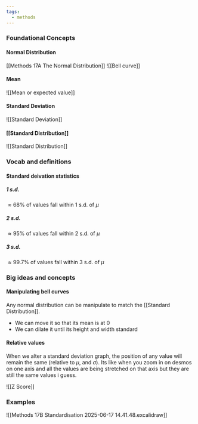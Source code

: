 ```yaml
---
tags:
  - methods
---
```

### Foundational Concepts
#### Normal Distribution
[[Methods 17A The Normal Distribution]]
![[Bell curve]]
#### Mean
![[Mean or expected value]]

#### Standard Deviation
![[Standard Deviation]]

#### [[Standard Distribution]]
![[Standard Distribution]]

### Vocab and definitions
#### Standard deivation statistics
##### 1 s.d.
$\approx 68\%$ of values fall within 1 s.d. of $\mu$
##### 2 s.d.
$\approx 95\%$ of values fall within 2 s.d. of $\mu$
##### 3 s.d.
$\approx 99.7\%$ of values fall within 3 s.d. of $\mu$

### Big ideas and concepts
#### Manipulating bell curves
Any normal distribution can be manipulate to match the [[Standard Distribution]].
- We can move it so that its mean is at $0$
- We can dilate it until its height and width standard

#### Relative values
When we alter a standard deviation graph, the position of any value will remain the same (relative to $\mu$, and $\sigma$). 
	Its like when you zoom in on desmos on one axis and all the values are being stretched on that axis but they are still the same values i guess.

![[Z Score]]

### Examples
![[Methods 17B Standardisation 2025-06-17 14.41.48.excalidraw]]
